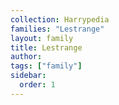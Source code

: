 ```yaml
---
collection: Harrypedia
families: "Lestrange"
layout: family
title: Lestrange
author: 
tags: ["family"]
sidebar:
  order: 1
---
```



